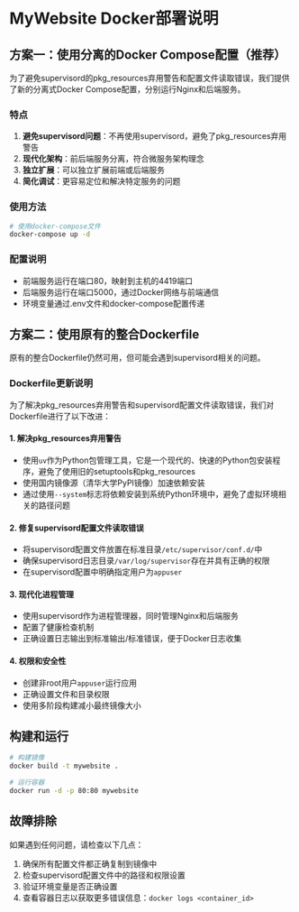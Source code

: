 # MyWebsite Docker部署说明

## 方案一：使用分离的Docker Compose配置（推荐）

为了避免supervisord的pkg_resources弃用警告和配置文件读取错误，我们提供了新的分离式Docker Compose配置，分别运行Nginx和后端服务。

### 特点

1. **避免supervisord问题**：不再使用supervisord，避免了pkg_resources弃用警告
2. **现代化架构**：前后端服务分离，符合微服务架构理念
3. **独立扩展**：可以独立扩展前端或后端服务
4. **简化调试**：更容易定位和解决特定服务的问题

### 使用方法

```bash
# 使用docker-compose文件
docker-compose up -d
```

### 配置说明

- 前端服务运行在端口80，映射到主机的4419端口
- 后端服务运行在端口5000，通过Docker网络与前端通信
- 环境变量通过.env文件和docker-compose配置传递

## 方案二：使用原有的整合Dockerfile

原有的整合Dockerfile仍然可用，但可能会遇到supervisord相关的问题。

### Dockerfile更新说明

为了解决pkg_resources弃用警告和supervisord配置文件读取错误，我们对Dockerfile进行了以下改进：

#### 1. 解决pkg_resources弃用警告

- 使用`uv`作为Python包管理工具，它是一个现代的、快速的Python包安装程序，避免了使用旧的setuptools和pkg_resources
- 使用国内镜像源（清华大学PyPI镜像）加速依赖安装
- 通过使用`--system`标志将依赖安装到系统Python环境中，避免了虚拟环境相关的路径问题

#### 2. 修复supervisord配置文件读取错误

- 将supervisord配置文件放置在标准目录`/etc/supervisor/conf.d/`中
- 确保supervisord日志目录`/var/log/supervisor`存在并具有正确的权限
- 在supervisord配置中明确指定用户为`appuser`

#### 3. 现代化进程管理

- 使用supervisord作为进程管理器，同时管理Nginx和后端服务
- 配置了健康检查机制
- 正确设置日志输出到标准输出/标准错误，便于Docker日志收集

#### 4. 权限和安全性

- 创建非root用户`appuser`运行应用
- 正确设置文件和目录权限
- 使用多阶段构建减小最终镜像大小

## 构建和运行

```bash
# 构建镜像
docker build -t mywebsite .

# 运行容器
docker run -d -p 80:80 mywebsite
```

## 故障排除

如果遇到任何问题，请检查以下几点：

1. 确保所有配置文件都正确复制到镜像中
2. 检查supervisord配置文件中的路径和权限设置
3. 验证环境变量是否正确设置
4. 查看容器日志以获取更多错误信息：`docker logs <container_id>`
